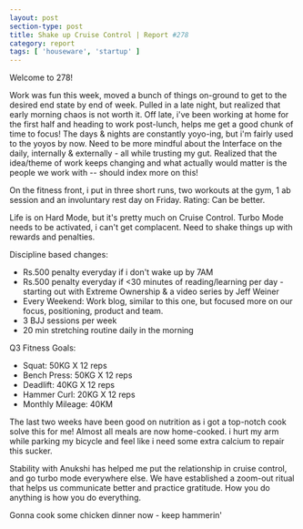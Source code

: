 ```yaml
---
layout: post
section-type: post
title: Shake up Cruise Control | Report #278
category: report
tags: [ 'houseware', 'startup' ]
---
```


Welcome to 278!

Work was fun this week, moved a bunch of things on-ground to get to the desired end state by end of week. Pulled in a late night, but realized that early morning chaos is not worth it. Off late, i've been working at home for the first half and heading to work post-lunch, helps me get a good chunk of time to focus! The days & nights are constantly yoyo-ing, but i'm fairly used to the yoyos by now. Need to be more mindful about the Interface on the daily, internally & externally - all while trusting my gut. Realized that the idea/theme of work keeps changing and what actually would matter is the people we work with -- should index more on this!

On the fitness front, i put in three short runs, two workouts at the gym, 1 ab session and an involuntary rest day on Friday. Rating: Can be better.

Life is on Hard Mode, but it's pretty much on Cruise Control. Turbo Mode needs to be activated, i can't get complacent. Need to shake things up with rewards and penalties. 

Discipline based changes:
 - Rs.500 penalty everyday if i don't wake up by 7AM
 - Rs.500 penalty everyday if <30 minutes of reading/learning per day - starting out with Extreme Ownership & a video series by Jeff Weiner
 - Every Weekend: Work blog, similar to this one, but focused more on our focus, positioning, product and team.
 - 3 BJJ sessions per week
 - 20 min stretching routine daily in the morning

Q3 Fitness Goals:
 - Squat: 50KG X 12 reps
 - Bench Press: 50KG X 12 reps
 - Deadlift: 40KG X 12 reps
 - Hammer Curl: 20KG X 12 reps
 - Monthly Mileage: 40KM

The last two weeks have been good on nutrition as i got a top-notch cook solve this for me! Almost all meals are now home-cooked. i hurt my arm while parking my bicycle and feel like i need some extra calcium to repair this sucker.

Stability with Anukshi has helped me put the relationship in cruise control, and go turbo mode everywhere else. We have established a zoom-out ritual that helps us communicate better and practice gratitude. How you do anything is how you do everything.

Gonna cook some chicken dinner now - keep hammerin'